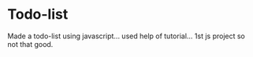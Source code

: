 # Todo-list
Made a todo-list using javascript... used help of tutorial... 1st js project so not that good.
